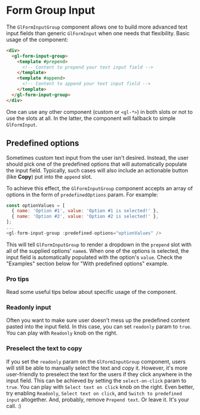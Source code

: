 # Form Group Input

<!-- STORY -->

The `GlFormInputGroup` component allows one to build more advanced text
input fields than generic `GlFormInput` when one needs that flexibility.
Basic usage of the component:

```html
<div>
  <gl-form-input-group>
    <template #prepend>
      <!-- Content to prepend your text input field -->
    </template>
    <template #append>
      <!-- Content to append your text input field -->
    </template>
  </gl-form-input-group>
</div>
```

One can use any other component (custom or `<gl-*>`) in both slots or
not to use the slots at all. In the latter, the component will fallback
to simple `GlFormInput`.

## Predefined options

Sometimes custom text input from the user isn't desired. Instead, the
user should pick one of the predefined options that will automatically
populate the input field. Typically, such cases will also include an
actionable button (like **Copy**) put into the `append` slot.

To achieve this effect, the `GlFormInputGroup` component accepts an
array of options in the form of `predefinedOptions` param. For example:

```javascript
const optionValues = [
  { name: 'Option #1', value: 'Option #1 is selected!' },
  { name: 'Option #2', value: 'Option #2 is selected!' },
];
...
<gl-form-input-group :predefined-options="optionValues" />
```

This will tell `GlFormInputGroup` to render a dropdown in the `prepend`
slot with all of the supplied options' `name`s. When one of the options
is selected, the input field is automatically populated with the
option's `value`. Check the "Examples" section below for "With
predefined options" example.

### Pro tips

Read some useful tips below about specific usage of the component.

### Readonly input

Often you want to make sure user doesn't mess up the predefined content
pasted into the input field. In this case, you can set `readonly`
param to `true`. You can play with `Readonly` knob on the right.

### Preselect the text to copy

If you set the `readonly` param on the `GlFormInputGroup` component,
users will still be able to manually select the text and copy it.
However, it's more user-friendly to preselect the text for the users if
they click anywhere in the input field. This can be achieved by setting
the `select-on-click` param to `true`. You can play with
`Select text on click` knob on the right. Even better, try enabling
`Readonly`, `Select text on click`, and `Switch to predefined input`
altogether. And, probably, remove `Prepend text`. Or leave it. It's your
call. :)
